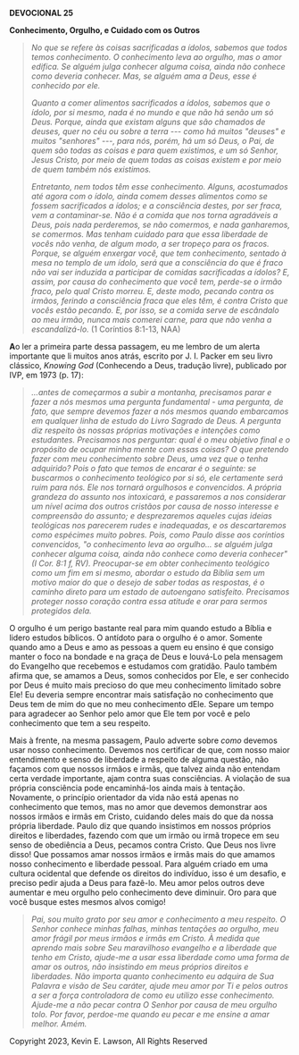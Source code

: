 **DEVOCIONAL 25**

**Conhecimento, Orgulho, e Cuidado com os Outros**

> *No que se refere às coisas sacrificadas a ídolos, sabemos que todos
> temos conhecimento. O conhecimento leva ao orgulho, mas o amor
> edifica. Se alguém julga conhecer alguma coisa, ainda não conhece como
> deveria conhecer. Mas, se alguém ama a Deus, esse é conhecido por
> ele.*
>
> *Quanto a comer alimentos sacrificados a ídolos, sabemos que o ídolo,
> por si mesmo, nada é no mundo e que não há senão um só Deus. Porque,
> ainda que existam alguns que são chamados de deuses, quer no céu ou
> sobre a terra --- como há muitos \"deuses\" e muitos \"senhores\" ---,
> para nós, porém, há um só Deus, o Pai, de quem são todas as coisas e
> para quem existimos, e um só Senhor, Jesus Cristo, por meio de quem
> todas as coisas existem e por meio de quem também nós existimos.*
>
> *Entretanto, nem todos têm esse conhecimento. Alguns, acostumados até
> agora com o ídolo, ainda comem desses alimentos como se fossem
> sacrificados a ídolos; e a consciência destes, por ser fraca, vem a
> contaminar-se. Não é a comida que nos torna agradáveis a Deus, pois
> nada perderemos, se não comermos, e nada ganharemos, se comermos. Mas
> tenham cuidado para que essa liberdade de vocês não venha, de algum
> modo, a ser tropeço para os fracos. Porque, se alguém enxergar você,
> que tem conhecimento, sentado à mesa no templo de um ídolo, será que a
> consciência do que é fraco não vai ser induzida a participar de
> comidas sacrificadas a ídolos? E, assim, por causa do conhecimento que
> você tem, perde-se o irmão fraco, pelo qual Cristo morreu. E, deste
> modo, pecando contra os irmãos, ferindo a consciência fraca que eles
> têm, é contra Cristo que vocês estão pecando. E, por isso, se a comida
> serve de escândalo ao meu irmão, nunca mais comerei carne, para que
> não venha a escandalizá-lo.* (1 Coríntios 8:1-13, NAA)

**A**o ler a primeira parte dessa passagem, eu me lembro de um alerta
importante que li muitos anos atrás, escrito por J. I. Packer em seu
livro clássico, *Knowing God* (Conhecendo a Deus, tradução livre),
publicado por IVP, em 1973 (p. 17):

> *...antes de começarmos a subir a montanha, precisamos parar e fazer a
> nós mesmos uma pergunta fundamental - uma pergunta, de fato, que
> sempre devemos fazer a nós mesmos quando embarcamos em qualquer linha
> de estudo do Livro Sagrado de Deus. A pergunta diz respeito às nossas
> próprias motivações e intenções como estudantes. Precisamos nos
> perguntar: qual é o meu objetivo final e o propósito de ocupar minha
> mente com essas coisas? O que pretendo fazer com meu conhecimento
> sobre Deus, uma vez que o tenha adquirido? Pois o fato que temos de
> encarar é o seguinte: se buscarmos o conhecimento teológico por si só,
> ele certamente será ruim para nós. Ele nos tornará orgulhosos e
> convencidos. A própria grandeza do assunto nos intoxicará, e
> passaremos a nos considerar um nível acima dos outros cristãos por
> causa de nosso interesse e compreensão do assunto; e desprezaremos
> aqueles cujas ideias teológicas nos parecerem rudes e inadequadas, e
> os descartaremos como espécimes muito pobres. Pois, como Paulo disse
> aos coríntios convencidos, "o conhecimento leva ao orgulho\... se
> alguém julga conhecer alguma coisa, ainda não conhece como deveria
> conhecer" (I Cor. 8:1 f, RV). Preocupar-se em obter conhecimento
> teológico como um fim em si mesmo, abordar o estudo da Bíblia sem um
> motivo maior do que o desejo de saber todas as respostas, é o caminho
> direto para um estado de autoengano satisfeito. Precisamos proteger
> nosso coração contra essa atitude e orar para sermos protegidos dela.*

O orgulho é um perigo bastante real para mim quando estudo a Bíblia e
lidero estudos bíblicos. O antídoto para o orgulho é o amor. Somente
quando amo a Deus e amo as pessoas a quem eu ensino é que consigo manter
o foco na bondade e na graça de Deus e louvá-Lo pela mensagem do
Evangelho que recebemos e estudamos com gratidão. Paulo também afirma
que, se amamos a Deus, somos conhecidos por Ele, e ser conhecido por
Deus é muito mais precioso do que meu conhecimento limitado sobre Ele!
Eu deveria sempre encontrar mais satisfação no conhecimento que Deus tem
de mim do que no meu conhecimento dEle. Separe um tempo para agradecer
ao Senhor pelo amor que Ele tem por você e pelo conhecimento que tem a
seu respeito.

Mais à frente, na mesma passagem, Paulo adverte sobre *como* devemos
usar nosso conhecimento. Devemos nos certificar de que, com nosso maior
entendimento e senso de liberdade a respeito de alguma questão, não
façamos com que nossos irmãos e irmãs, que talvez ainda não entendam
certa verdade importante, ajam contra suas consciências. A violação de
sua própria consciência pode encaminhá-los ainda mais à tentação.
Novamente, o princípio orientador da vida não está apenas no
conhecimento que temos, mas no amor que devemos demonstrar aos nossos
irmãos e irmãs em Cristo, cuidando deles mais do que da nossa própria
liberdade. Paulo diz que quando insistimos em nossos próprios direitos e
liberdades, fazendo com que um irmão ou irmã tropece em seu senso de
obediência a Deus, pecamos contra Cristo. Que Deus nos livre disso! Que
possamos amar nossos irmãos e irmãs mais do que amamos nosso
conhecimento e liberdade pessoal. Para alguém criado em uma cultura
ocidental que defende os direitos do indivíduo, isso é um desafio, e
preciso pedir ajuda a Deus para fazê-lo. Meu amor pelos outros deve
aumentar e meu orgulho pelo conhecimento deve diminuir. Oro para que
você busque estes mesmos alvos comigo!

> *Pai, sou muito grato por seu amor e conhecimento a meu respeito. O
> Senhor conhece minhas falhas, minhas tentações ao orgulho, meu amor
> frágil por meus irmãos e irmãs em Cristo. À medida que aprendo mais
> sobre Seu maravilhoso evangelho e a liberdade que tenho em Cristo,
> ajude-me a usar essa liberdade como uma forma de amar os outros, não
> insistindo em meus próprios direitos e liberdades. Não importa quanto
> conhecimento eu adquira de Sua Palavra e visão de Seu caráter, ajude
> meu amor por Ti e pelos outros a ser a força controladora de como eu
> utilizo esse conhecimento. Ajude-me a não pecar contra O Senhor por
> causa de meu orgulho tolo. Por favor, perdoe-me quando eu pecar e me
> ensine a amar melhor. Amém.*

Copyright 2023, Kevin E. Lawson, All Rights Reserved
